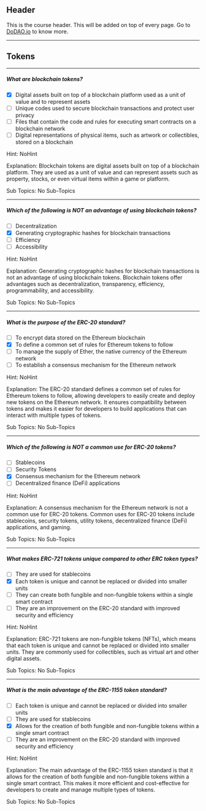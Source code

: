 ## Header
This is the course header. This will be added on top of every page. Go to [DoDAO.io](https://www.dodao.io) to know more.

 ---
 
 ## Tokens
 
 
---

##### What are blockchain tokens?  

- [x]  Digital assets built on top of a blockchain platform used as a unit of value and to represent assets
- [ ]  Unique codes used to secure blockchain transactions and protect user privacy
- [ ]  Files that contain the code and rules for executing smart contracts on a blockchain network
- [ ]  Digital representations of physical items, such as artwork or collectibles, stored on a blockchain
  
Hint: NoHint
         
Explanation: Blockchain tokens are digital assets built on top of a blockchain platform. They are used as a unit of value and can represent assets such as property, stocks, or even virtual items within a game or platform.

Sub Topics: No Sub-Topics
 

---

##### Which of the following is NOT an advantage of using blockchain tokens?  

- [ ]  Decentralization
- [x]  Generating cryptographic hashes for blockchain transactions
- [ ]  Efficiency
- [ ]  Accessibility
  
Hint: NoHint
         
Explanation: Generating cryptographic hashes for blockchain transactions is not an advantage of using blockchain tokens. Blockchain tokens offer advantages such as decentralization, transparency, efficiency, programmability, and accessibility.

Sub Topics: No Sub-Topics
 

---

##### What is the purpose of the ERC-20 standard?  

- [ ]  To encrypt data stored on the Ethereum blockchain
- [x]  To define a common set of rules for Ethereum tokens to follow
- [ ]  To manage the supply of Ether, the native currency of the Ethereum network
- [ ]  To establish a consensus mechanism for the Ethereum network
  
Hint: NoHint
         
Explanation: The ERC-20 standard defines a common set of rules for Ethereum tokens to follow, allowing developers to easily create and deploy new tokens on the Ethereum network. It ensures compatibility between tokens and makes it easier for developers to build applications that can interact with multiple types of tokens.

Sub Topics: No Sub-Topics
 

---

##### Which of the following is NOT a common use for ERC-20 tokens?  

- [ ]  Stablecoins
- [ ]  Security Tokens
- [x]  Consensus mechanism for the Ethereum network
- [ ]  Decentralized finance (DeFi) applications
  
Hint: NoHint
         
Explanation: A consensus mechanism for the Ethereum network is not a common use for ERC-20 tokens. Common uses for ERC-20 tokens include stablecoins, security tokens, utility tokens, decentralized finance (DeFi) applications, and gaming.

Sub Topics: No Sub-Topics
 

---

##### What makes ERC-721 tokens unique compared to other ERC token types?  

- [ ]  They are used for stablecoins
- [x]  Each token is unique and cannot be replaced or divided into smaller units
- [ ]  They can create both fungible and non-fungible tokens within a single smart contract
- [ ]  They are an improvement on the ERC-20 standard with improved security and efficiency
  
Hint: NoHint
         
Explanation: ERC-721 tokens are non-fungible tokens (NFTs), which means that each token is unique and cannot be replaced or divided into smaller units. They are commonly used for collectibles, such as virtual art and other digital assets.

Sub Topics: No Sub-Topics
 

---

##### What is the main advantage of the ERC-1155 token standard?  

- [ ]  Each token is unique and cannot be replaced or divided into smaller units
- [ ]  They are used for stablecoins
- [x]  Allows for the creation of both fungible and non-fungible tokens within a single smart contract
- [ ]  They are an improvement on the ERC-20 standard with improved security and efficiency
  
Hint: NoHint
         
Explanation: The main advantage of the ERC-1155 token standard is that it allows for the creation of both fungible and non-fungible tokens within a single smart contract. This makes it more efficient and cost-effective for developers to create and manage multiple types of tokens.

Sub Topics: No Sub-Topics
 
